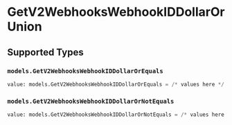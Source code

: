 # GetV2WebhooksWebhookIDDollarOrUnion


## Supported Types

### `models.GetV2WebhooksWebhookIDDollarOrEquals`

```python
value: models.GetV2WebhooksWebhookIDDollarOrEquals = /* values here */
```

### `models.GetV2WebhooksWebhookIDDollarOrNotEquals`

```python
value: models.GetV2WebhooksWebhookIDDollarOrNotEquals = /* values here */
```

